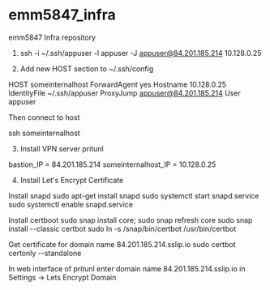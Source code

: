 # emm5847_infra
emm5847 Infra repository

1. ssh -i ~/.ssh/appuser -l appuser -J appuser@84.201.185.214 10.128.0.25

2. Add new HOST section to ~/.ssh/config 

HOST someinternalhost
  ForwardAgent yes
  Hostname 10.128.0.25
  IdentityFile ~/.ssh/appuser
  ProxyJump appuser@84.201.185.214
  User appuser

Then connect to host

ssh someinternalhost

3. Install VPN server pritunl

bastion_IP = 84.201.185.214
someinternalhost_IP = 10.128.0.25

4. Install Let's Encrypt Certificate

Install snapd
sudo apt-get install snapd
sudo systemctl start snapd.service
sudo systemctl enable snapd.service

Install certboot
sudo snap install core; sudo snap refresh core
sudo snap install --classic certbot
sudo ln -s /snap/bin/certbot /usr/bin/certbot

Get certificate for domain name 84.201.185.214.sslip.io
sudo certbot certonly --standalone

In web interface of pritunl enter domain name 84.201.185.214.sslip.io in Settings -> Lets Encrypt Domain 

